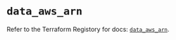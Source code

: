 # `data_aws_arn`

Refer to the Terraform Registory for docs: [`data_aws_arn`](https://registry.terraform.io/providers/hashicorp/aws/5.11.0/docs/data-sources/arn).
